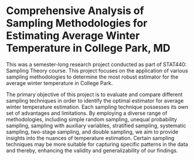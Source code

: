 # Comprehensive Analysis of Sampling Methodologies for Estimating Average Winter Temperature in College Park, MD
This was a semester-long research project conducted as part of STAT440: Sampling Theory course. This project focuses on the application of various sampling methodologies to determine the most robust estimator for the average winter temperature in College Park.

The primary objective of this project is to evaluate and compare different sampling techniques in order to identify the optimal estimator for average winter temperature estimation. Each sampling technique possesses its own set of advantages and limitations. By employing a diverse range of methodologies, including simple random sampling, unequal probability sampling, sampling with auxiliary variables, stratified sampling, systematic sampling, two-stage sampling, and double sampling, we aim to provide insights into the nuances of temperature estimation. Certain sampling techniques may be more suitable for capturing specific patterns in the data and thereby, enhancing the validity and generalizability of our findings.
